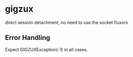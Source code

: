 # gigzux
direct session detachment, no need to use the socket fluxors

## Error Handling

Expect GIGZUXException(-1) in all cases.
